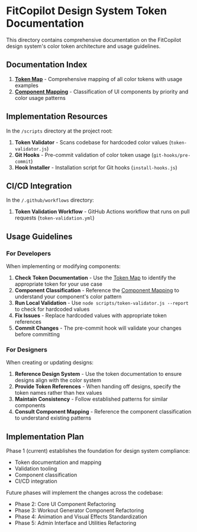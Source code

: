 # FitCopilot Design System Token Documentation

This directory contains comprehensive documentation on the FitCopilot design system's color token architecture and usage guidelines.

## Documentation Index

1. **[Token Map](./token-map.md)** - Comprehensive mapping of all color tokens with usage examples
2. **[Component Mapping](./component-mapping.md)** - Classification of UI components by priority and color usage patterns

## Implementation Resources

In the `/scripts` directory at the project root:

1. **Token Validator** - Scans codebase for hardcoded color values (`token-validator.js`)
2. **Git Hooks** - Pre-commit validation of color token usage (`git-hooks/pre-commit`)
3. **Hook Installer** - Installation script for Git hooks (`install-hooks.js`)

## CI/CD Integration

In the `/.github/workflows` directory:

1. **Token Validation Workflow** - GitHub Actions workflow that runs on pull requests (`token-validation.yml`)

## Usage Guidelines

### For Developers

When implementing or modifying components:

1. **Check Token Documentation** - Use the [Token Map](./token-map.md) to identify the appropriate token for your use case
2. **Component Classification** - Reference the [Component Mapping](./component-mapping.md) to understand your component's color pattern
3. **Run Local Validation** - Use `node scripts/token-validator.js --report` to check for hardcoded values
4. **Fix Issues** - Replace hardcoded values with appropriate token references
5. **Commit Changes** - The pre-commit hook will validate your changes before committing

### For Designers

When creating or updating designs:

1. **Reference Design System** - Use the token documentation to ensure designs align with the color system
2. **Provide Token References** - When handing off designs, specify the token names rather than hex values
3. **Maintain Consistency** - Follow established patterns for similar components
4. **Consult Component Mapping** - Reference the component classification to understand existing patterns

## Implementation Plan

Phase 1 (current) establishes the foundation for design system compliance:

- Token documentation and mapping
- Validation tooling
- Component classification
- CI/CD integration

Future phases will implement the changes across the codebase:

- Phase 2: Core UI Component Refactoring
- Phase 3: Workout Generator Component Refactoring
- Phase 4: Animation and Visual Effects Standardization
- Phase 5: Admin Interface and Utilities Refactoring 